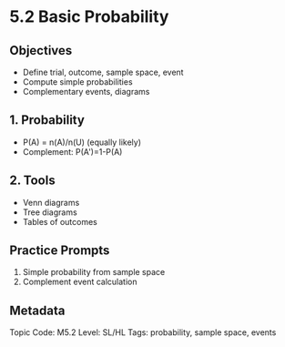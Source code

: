 # 5.2 Basic Probability

## Objectives
- Define trial, outcome, sample space, event
- Compute simple probabilities
- Complementary events, diagrams

## 1. Probability
- P(A) = n(A)/n(U) (equally likely)
- Complement: P(A')=1-P(A)

## 2. Tools
- Venn diagrams
- Tree diagrams
- Tables of outcomes

## Practice Prompts
1. Simple probability from sample space
2. Complement event calculation

## Metadata
Topic Code: M5.2
Level: SL/HL
Tags: probability, sample space, events
